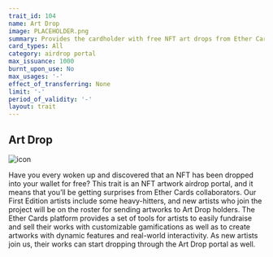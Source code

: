 ```yaml
---
trait_id: 104
name: Art Drop
image: PLACEHOLDER.png
summary: Provides the cardholder with free NFT art drops from Ether Cards artists.
card_types: All
category: airdrop portal
max_issuance: 1000
burnt_upon_use: No
max_usages: '-' 
effect_of_transferring: None
limit: '-'
period_of_validity: '-'
layout: trait
---
```


## Art Drop

![icon](/assets/images/trait-icons/{{page.image}})

Have you every woken up and discovered that an NFT has been dropped into your wallet for free? This trait is an NFT artwork airdrop portal, and it means that you’ll be getting surprises from Ether Cards collaborators. Our First Edition artists include some heavy-hitters, and new artists who join the project will be on the roster for sending artworks to Art Drop holders. The Ether Cards platform provides a set of tools for artists to easily fundraise and sell their works with customizable gamifications as well as to create artworks with dynamic features and real-world interactivity. As new artists join us, their works can start dropping through the Art Drop portal as well.
